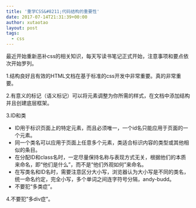 ```yaml
---
title: '重学CSS&#8211;代码结构的重要性'
date: 2017-07-14T21:31:39+00:00
author: xutaotao
layout: post
tags:
  - css
---
```

最近开始重新恶补css的相关知识，每天写读书笔记正式开始，注意事项和要点依次开始罗列。

1.结构良好且有效的HTML文档在基于标准的css开发中非常重要。真的非常重要。

2.有意义的标记（语义标记）可以将元素调整为你所需的样式，在文档中添加结构并且创建底层框架。

3.ID和类

  * ID用于标识页面上的特定元素，而且必须唯一，一个id名只能应用于页面的一个元素。
  * 同一个类名可以应用于页面上任意多个元素，类适合标识内容的类型或其他相似的条目。
  * 在分配ID和class名时，一定尽量保持名称与表现方式无关，根据他们的本质来命名，即“他们是什么”，而不是“他们外观如何”来命名。
  * 在写类名和ID名时，需要注意区分大小写，浏览器认为大小写是不同的类名，统一命名约定，完全小写，多个单词之间连字符号分隔，andy-budd。
  * 不要犯“多类症”。

4.不要犯&#8221;多div症&#8221;。

&nbsp;